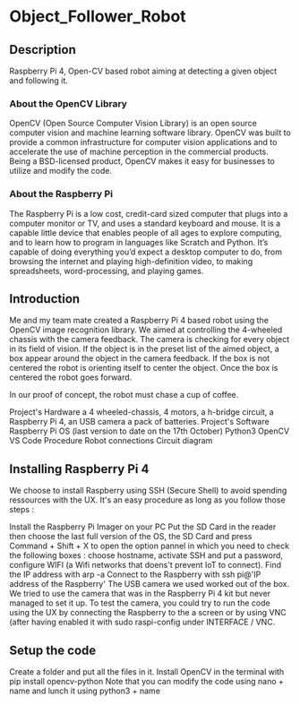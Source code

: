 # Object_Follower_Robot
## Description

Raspberry Pi 4, Open-CV based robot aiming at detecting a given object and following it.
### About the OpenCV Library
OpenCV (Open Source Computer Vision Library) is an open source computer vision and machine learning software library. OpenCV was built to provide a common infrastructure for computer vision applications and to accelerate the use of machine perception in the commercial products. Being a BSD-licensed product, OpenCV makes it easy for businesses to utilize and modify the code.

### About the Raspberry Pi
The Raspberry Pi is a low cost, credit-card sized computer that plugs into a computer monitor or TV, and uses a standard keyboard and mouse. It is a capable little device that enables people of all ages to explore computing, and to learn how to program in languages like Scratch and Python. It’s capable of doing everything you’d expect a desktop computer to do, from browsing the internet and playing high-definition video, to making spreadsheets, word-processing, and playing games.

## Introduction
Me and my team mate created a Raspberry Pi 4 based robot using the OpenCV image recognition library. We aimed at controlling the 4-wheeled chassis with the camera feedback. The camera is checking for every object in its field of vision. If the object is in the preset list of the aimed object, a box appear around the object in the camera feedback. If the box is not centered the robot is orienting itself to center the object. Once the box is centered the robot goes forward.


In our proof of concept, the robot must chase a cup of coffee.

Project's Hardware
a 4 wheeled-chassis,
4 motors,
a h-bridge circuit,
a Raspberry Pi 4,
an USB camera
a pack of batteries.
Project's Software
Raspberry Pi OS (last version to date on the 17th October)
Python3
OpenCV
VS Code
Procedure
Robot connections
Circuit diagram

## Installing Raspberry Pi 4
We choose to install Raspberry using SSH (Secure Shell) to avoid spending ressources with the UX. It's an easy procedure as long as you follow those steps :

Install the Raspberry Pi Imager on your PC
Put the SD Card in the reader then choose the last full version of the OS, the SD Card and press Command + Shift + X to open the option pannel in which you need to check the following boxes : choose hostname, activate SSH and put a password, configure WIFI (a Wifi networks that doens't prevent IoT to connect).
Find the IP address with arp -a
Connect to the Raspberry with ssh pi@'IP address of the Raspberry'
The USB camera we used worked out of the box. We tried to use the camera that was in the Raspberry Pi 4 kit but never managed to set it up. To test the camera, you could try to run the code using the UX by connecting the Raspberry to the a screen or by using VNC (after having enabled it with sudo raspi-config under INTERFACE / VNC.

## Setup the code
Create a folder and put all the files in it. Install OpenCV in the terminal with pip install opencv-python Note that you can modify the code using nano + name and lunch it using python3 + name
